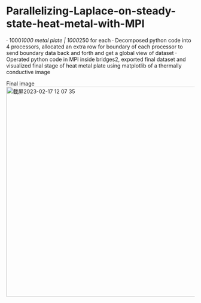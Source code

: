 # Parallelizing-Laplace-on-steady-state-heat-metal-with-MPI

· 1000*1000 metal plate | 1000*250 for each
· Decomposed python code into 4 processors, allocated an extra row for boundary of each processor to send boundary data back and forth and get a global view of dataset
· Operated python code in MPI inside bridges2, exported final dataset and visualized final stage of heat metal plate using matplotlib of ​​a thermally conductive image

Final image
<img width="562" alt="截屏2023-02-17 12 07 35" src="https://user-images.githubusercontent.com/112505253/219718101-cc1f8e0c-d6de-40a0-aaef-a2bfc38edbf9.png">
